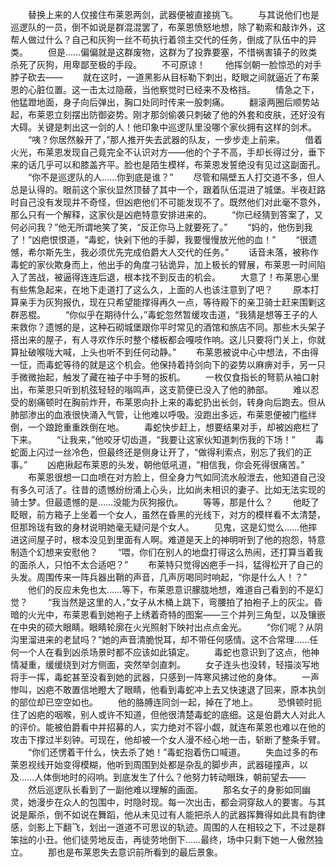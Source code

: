 　　替换上来的人仅接住布莱恩两剑，武器便被直接挑飞。
　　与其说他们也是巡逻队的一员，倒不如说是群混混罢了，布莱恩愤怒地想，除了勒索和敲诈外，这帮人做过什么？自己和灰狗一丝不苟执行着领主交代的任务，倒成了队伍中的异类。
　　但是……偏偏就是这群废物，这群为了投靠要塞，不惜祸害镇子的败类杀死了灰狗，用卑鄙至极的手段。
　　不可原谅！
　　他挥剑朝一脸惊恐的对手脖子砍去——
　　就在这时，一道黑影从目标勒下刺出，眨眼之间就逼近了布莱恩的心脏位置。这一击太过隐蔽，当他察觉时已经来不及格挡。
　　情急之下，他猛蹬地面，身子向后弹出，胸口处同时传来一股刺痛。
　　翻滚两圈后顺势站起，布莱恩立刻摆出防御姿势。刚才那剑偷袭只刺破了他的外套和皮肤，还好没有大碍。关键是刺出这一剑的人！他印象中巡逻队里没哪个家伙拥有这样的剑术。
　　“咦？你居然躲开了，”那人推开失去武器的队友，一步步走上前来。
　　借着火光，布莱恩发现自己竟完全不认识对方——他的个子不高，手却长得过分，垂下来的话几乎可以和膝盖齐平。脸也是陌生模样，布莱恩发誓绝没有见过这副面孔。
　　“你不是巡逻队的人……你到底是谁？”
　　尽管和隔壁五人打交道不多，但人总是认得的。眼前这个家伙显然顶替了其中一个，跟着队伍混进了城堡。半夜赶路时自己没有发现并不奇怪，但凶疤他们不可能发现不了。既然他们对此毫不意外，那么只有一个解释，这家伙是凶疤特意安排进来的。
　　“你已经猜到答案了，又何必问我？”他无所谓地笑了笑，“反正你马上就要死了。”
　　“妈的，他伤到我了！”凶疤恨恨道，“毒蛇，快剁下他的手脚，我要慢慢放光他的血！”
　　“很遗憾，希尔斯先生，我必须优先完成伯爵大人交代的任务。”
　　话音未落，被称作毒蛇的家伙欺身而上，他出手的角度刁钻诡异，加上极长的臂展，布莱恩一时间陷入了苦战，被逼得连连后退，根本找不到反击的机会。
　　大意了！布莱恩心里有些焦急起来，在地下走道打了这么久，上面的人也该注意到了吧？
　　原本打算亲手为灰狗报仇，现在只希望能撑得再久一点，等待殿下的亲卫骑士赶来围剿这群恶棍。
　　“你似乎在期待什么，”毒蛇忽然暂缓攻击道，“我猜是想等王子的人来救你？遗憾的是，这种石砌城堡跟你平时常见的酒馆和旅店不同。那些木头架子搭出来的屋子，有人寻欢作乐时整个楼板都会嘎吱作响。这儿只要将门关上，你就算扯破喉咙大喊，上头也听不到任何动静。”
　　布莱恩被说中心中想法，不由得一怔，而毒蛇等待的就是这个机会。他保持着持剑向下的姿势以麻痹对手，另一只手微微抬起，触发了藏在袖子中手弩的扳机。
　　一枚仅食指长的弩箭从袖口射出，布莱恩只听到机弦轻轻的嗡鸣声，这支箭便已没入了他的肺部。
　　难以忍受的剧痛顿时在胸前炸开，布莱恩向扑上来的毒蛇扔出长剑，转身向后跑去。但从肺部渗出的血液很快涌入气管，让他难以呼吸。没跑出多远，布莱恩便被门槛绊倒，一个踉跄重重跌倒在地。
　　毒蛇快步赶上，想要结果对手，却被凶疤栏了下来。
　　“让我来，”他咬牙切齿道，“我要让这家伙知道刺伤我的下场！”
　　毒蛇面上闪过一丝冷色，但最终还是侧身让开了，“做得利索点，别忘了我们的正事。”
　　凶疤揪起布莱恩的头发，朝他低吼道，“相信我，你会死得很痛苦。”
　　布莱恩很想一口血喷在对方脸上，但全身力气如同流水般泄去，他知道自己没有多久可活了。往昔的遗憾纷纷涌上心头，比如尚未相识的妻子、比如无法实现的骑士梦。但最遗憾的是……没能为灰狗报仇。
　　等等，那是什么？
　　他眨了眨眼，前方箱子上坐着一个女人，虽然在昏黑的光线下，对方的模样看不太清楚，但那玲珑有致的身材说明她毫无疑问是个女人。
　　见鬼，这是幻觉么……他摔进这间屋子时，根本没见到里面有人啊。难道是天上的神明听到了他的抱怨，特意制造个幻想来安慰他？
　　“喂，你们在别人的地盘打得这么热闹，还打算当着我的面杀人，只怕不太合适吧？”
　　布莱特只觉得凶疤手一抖，猛得松开了自己的头发。周围传来一阵兵器出鞘的声音，几声厉喝同时响起，“你是什么人！？”
　　他们的反应未免也太……等下，布莱恩意识朦胧地想，难道自己看到的不是幻觉？
　　“我当然是这里的人，”女子从木桶上跳下，弯腰拍了拍袍子上的灰尘。昏暗的火光中，布莱恩看到她袍子上绣着奇特的图案——三个并列三角型，以及镶嵌在中央的硕大眼睛。眼睛轮廓在火光照射下映衬出点点金光。
　　“你们呢？从阴沟里溜进来的老鼠吗？”她的声音清脆悦耳，却不带任何感情。这不合常理……任何一个人在看到凶杀场景时都不应该如此镇定。
　　毒蛇也意识到了这点，他神情凝重，缓缓绕到对方侧面，突然举剑直刺。
　　女子连头也没转，轻描淡写地将手一挥，毒蛇甚至没看到她的武器，只感到一阵寒风拂过他的身体。
　　一声惨叫，凶疤不敢置信地瞪大了眼睛，他看到毒蛇冲上去又快速退了回来，原本执剑的部位却已空空如也。
　　他的胳膊连同剑一起，掉在了地上。
　　恐惧顿时扼住了凶疤的咽喉，别人或许不知道，但他很清楚毒蛇的底细。这是伯爵大人对此人的评价。能被伯爵看中并招募的人，实力绝对不容小觑，就连布莱恩也难以在他的攻击下撑过半刻钟。可现在，他却被一个女人漫不经心地一击，斩断了整条手臂。
　　“你们还愣着干什么，快去杀了她！”毒蛇抱着伤口喊道。
　　失血过多的布莱恩视线开始变得模糊，他听到周围到处都是杂乱的脚步声，武器碰撞声，以及……人体倒地时的闷响。到底发生了什么？他努力转动眼珠，朝前望去——
　　然后巡逻队长看到了一副他难以理解的画面。
　　那名女子的身影如同幽灵，她漫步在众人的包围中，时隐时现。每一次出击，都会洞穿敌人的要害。与其说是厮杀，倒不如说在舞蹈，他从未见过有人能把杀人的武器挥舞得如此具有韵律感，剑影上下翻飞，划出一道道不可思议的轨迹。周围的人在相较之下，不过是群笨拙的小丑。他们徒劳地反击，再徒劳地倒下……最终，场中只剩下她一人傲然独立。
　　那也是布莱恩失去意识前所看到的最后景象。